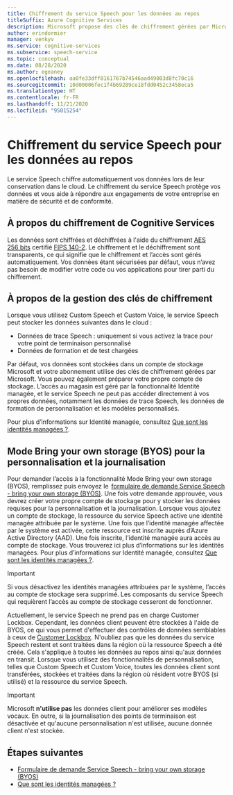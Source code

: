 ```yaml
---
title: Chiffrement du service Speech pour les données au repos
titleSuffix: Azure Cognitive Services
description: Microsoft propose des clés de chiffrement gérées par Microsoft et vous permet également de gérer vos abonnements Cognitive Services à l’aide de vos propres clés, appelées clés gérées par le client (CMK). Cet article traite du chiffrement des données au repos pour le service vocal.
author: erindormier
manager: venkyv
ms.service: cognitive-services
ms.subservice: speech-service
ms.topic: conceptual
ms.date: 08/28/2020
ms.author: egeaney
ms.openlocfilehash: aa0fe33dff0161767b74546aad49003d8fc70c16
ms.sourcegitcommit: 10d00006fec1f4b69289ce18fdd0452c3458eca5
ms.translationtype: HT
ms.contentlocale: fr-FR
ms.lasthandoff: 11/21/2020
ms.locfileid: "95015254"
---
```

# <a name="speech-service-encryption-of-data-at-rest"></a>Chiffrement du service Speech pour les données au repos

Le service Speech chiffre automatiquement vos données lors de leur conservation dans le cloud. Le chiffrement du service Speech protège vos données et vous aide à répondre aux engagements de votre entreprise en matière de sécurité et de conformité.

## <a name="about-cognitive-services-encryption"></a>À propos du chiffrement de Cognitive Services

Les données sont chiffrées et déchiffrées à l'aide du chiffrement [AES 256 bits](https://en.wikipedia.org/wiki/FIPS_140-2) certifié [FIPS 140-2](https://en.wikipedia.org/wiki/Advanced_Encryption_Standard). Le chiffrement et le déchiffrement sont transparents, ce qui signifie que le chiffrement et l’accès sont gérés automatiquement. Vos données étant sécurisées par défaut, vous n’avez pas besoin de modifier votre code ou vos applications pour tirer parti du chiffrement.

## <a name="about-encryption-key-management"></a>À propos de la gestion des clés de chiffrement

Lorsque vous utilisez Custom Speech et Custom Voice, le service Speech peut stocker les données suivantes dans le cloud :  

* Données de trace Speech : uniquement si vous activez la trace pour votre point de terminaison personnalisé
* Données de formation et de test chargées

Par défaut, vos données sont stockées dans un compte de stockage Microsoft et votre abonnement utilise des clés de chiffrement gérées par Microsoft. Vous pouvez également préparer votre propre compte de stockage. L’accès au magasin est géré par la fonctionnalité Identité managée, et le service Speech ne peut pas accéder directement à vos propres données, notamment les données de trace Speech, les données de formation de personnalisation et les modèles personnalisés.

Pour plus d’informations sur Identité managée, consultez [Que sont les identités managées ?](../../active-directory/managed-identities-azure-resources/overview.md).

## <a name="bring-your-own-storage-byos-for-customization-and-logging"></a>Mode Bring your own storage (BYOS) pour la personnalisation et la journalisation

Pour demander l’accès à la fonctionnalité Mode Bring your own storage (BYOS), remplissez puis envoyez le  [formulaire de demande Service Speech - bring your own storage (BYOS)](https://aka.ms/cogsvc-cmk). Une fois votre demande approuvée, vous devrez créer votre propre compte de stockage pour y stocker les données requises pour la personnalisation et la journalisation. Lorsque vous ajoutez un compte de stockage, la ressource du service Speech active une identité managée attribuée par le système. Une fois que l’identité managée affectée par le système est activée, cette ressource est inscrite auprès d’Azure Active Directory (AAD). Une fois inscrite, l’identité managée aura accès au compte de stockage. Vous trouverez ici plus d’informations sur les identités managées. Pour plus d’informations sur Identité managée, consultez [Que sont les identités managées ?](../../active-directory/managed-identities-azure-resources/overview.md).

> [!IMPORTANT]
> Si vous désactivez les identités managées attribuées par le système, l’accès au compte de stockage sera supprimé. Les composants du service Speech qui requièrent l’accès au compte de stockage cesseront de fonctionner.  

Actuellement, le service Speech ne prend pas en charge Customer Lockbox. Cependant, les données client peuvent être stockées à l'aide de BYOS, ce qui vous permet d'effectuer des contrôles de données semblables à ceux de [Customer Lockbox](../../security/fundamentals/customer-lockbox-overview.md). N'oubliez pas que les données du service Speech restent et sont traitées dans la région où la ressource Speech a été créée. Cela s'applique à toutes les données au repos ainsi qu'aux données en transit. Lorsque vous utilisez des fonctionnalités de personnalisation, telles que Custom Speech et Custom Voice, toutes les données client sont transférées, stockées et traitées dans la région où résident votre BYOS (si utilisé) et la ressource du service Speech.

> [!IMPORTANT]
> Microsoft **n'utilise pas** les données client pour améliorer ses modèles vocaux. En outre, si la journalisation des points de terminaison est désactivée et qu'aucune personnalisation n'est utilisée, aucune donnée client n'est stockée. 

## <a name="next-steps"></a>Étapes suivantes

* [Formulaire de demande Service Speech - bring your own storage (BYOS)](https://aka.ms/cogsvc-cmk)
* [Que sont les identités managées ?](../../active-directory/managed-identities-azure-resources/overview.md)